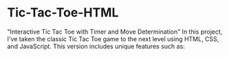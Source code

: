 # Tic-Tac-Toe-HTML
"Interactive Tic Tac Toe with Timer and Move Determination" In this project, I've taken the classic Tic Tac Toe game to the next level using HTML, CSS, and JavaScript. This version includes unique features such as: 
